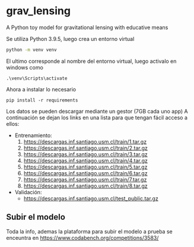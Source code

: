 # grav_lensing
A Python toy model for gravitational lensing with educative means

Se utiliza Python 3.9.5, luego crea un entorno virtual
```bash
python -m venv venv
```

El ultimo corresponde al nombre del entorno virtual, luego activalo en windows como

```
.\venv\Scripts\activate
```

Ahora a instalar lo necesario
```
pip install -r requirements
```

Los datos se pueden descargar mediante un gestor (7GB cada uno app)
A continuación se dejan los links en una lista para que tengan fácil acceso a ellos:
- Entrenamiento:
    1. https://descargas.inf.santiago.usm.cl/train/1.tar.gz
    2. https://descargas.inf.santiago.usm.cl/train/2.tar.gz
    3. https://descargas.inf.santiago.usm.cl/train/3.tar.gz
    4. https://descargas.inf.santiago.usm.cl/train/4.tar.gz
    5. https://descargas.inf.santiago.usm.cl/train/5.tar.gz
    6. https://descargas.inf.santiago.usm.cl/train/6.tar.gz
    7. https://descargas.inf.santiago.usm.cl/train/7.tar.gz
    8. https://descargas.inf.santiago.usm.cl/train/8.tar.gz
- Validación:
    - https://descargas.inf.santiago.usm.cl/test_public.tar.gz


## Subir el modelo
Toda la info, ademas la plataforma para subir el modelo a prueba se enceuntra en
https://www.codabench.org/competitions/3583/
